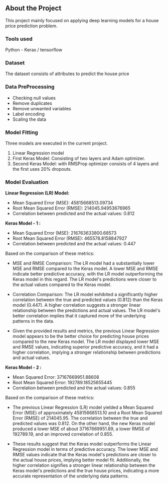 ## About the Project
This project mainly focused on applying deep learning models for a house price prediction problem.

### Tools used
Python - Keras / tensorflow

### Dataset

The dataset consists of attributes to predict the house price

### Data PreProcessing

* Checking null values
* Remove duplicates
* Remove unwanted variables
* Label encoding
* Scaling the data

### Model Fitting

Three models are executed in the current project.

1. Linear Regression model
2. First Keras Model: Consisting of two layers and Adam optimizer.
3. Second Keras Model: with RMSProp optimizer consists of 4 layers and the first uses 20% dropouts.

### Model Evaluation

**Linear Regression (LR) Model:**

* Mean Squared Error (MSE): 45815668513.09734
* Root Mean Squared Error (RMSE): 214045.94953676965
* Correlation between predicted and the actual values: 0.812


**Keras Model - 1 :**

* Mean Squared Error (MSE): 216763633800.68573
* Root Mean Squared Error (RMSE): 465578.8158847927
* Correlation between predicted and the actual values: 0.447

Based on the comparison of these metrics:

* MSE and RMSE Comparison: The LR model had a substantially lower MSE and RMSE compared to the Keras model. A lower MSE and RMSE indicate better predictive accuracy, with the LR model outperforming the Keras model in this regard. The LR model's predictions were closer to the actual values compared to the Keras model.

* Correlation Comparison: The LR model exhibited a significantly higher correlation between the true and predicted values (0.812) than the Keras model (0.447). A higher correlation suggests a stronger linear relationship between the predictions and actual values. The LR model's better correlation implies that it captured more of the underlying patterns in the data.

* Given the provided results and metrics, the previous Linear Regression model appears to be the better choice for predicting house prices compared to the new Keras model. The LR model displayed lower MSE and RMSE values, indicating superior predictive accuracy, and it had a higher correlation, implying a stronger relationship between predictions and actual values.

**Keras Model - 2 :** 

* Mean Squared Error: 37167669951.88608
* Root Mean Squared Error: 192789.18525655445
* Correlation between predicted and the actual values: 0.855

Based on the comparison of these metrics:

* The previous Linear Regression (LR) model yielded a Mean Squared Error (MSE) of approximately 45815668513.10 and a Root Mean Squared Error (RMSE) of 214045.95. The correlation between the true and predicted values was 0.812. On the other hand, the new Keras model produced a lower MSE of about 37167669951.89, a lower RMSE of 192789.19, and an improved correlation of 0.855.

* These results suggest that the Keras model outperforms the Linear Regression model in terms of predictive accuracy. The lower MSE and RMSE values indicate that the Keras model's predictions are closer to the actual house prices, implying better model fit. Additionally, the higher correlation signifies a stronger linear relationship between the Keras model's predictions and the true house prices, indicating a more accurate representation of the underlying data patterns.
